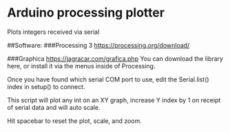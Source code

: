 # Arduino processing plotter
Plots integers received via serial

##Software:
###Processing 3
https://processing.org/download/

###Graphica
https://jagracar.com/grafica.php
You can download the library here, or install it via the menus inside of Processing.

Once you have found which serial COM port to use, edit the Serial.list() index in setup() to connect.

This script will plot any int on an XY graph, increase Y index by 1 on receipt of serial data and will auto scale.

Hit spacebar to reset the plot, scale, and zoom.

